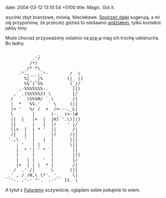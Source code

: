 date: 2004-03-12 13:10:54 +0100
title: Magic. Got it.

<cite>wycinki</cite> zbyt branżowe, mówią. Nieciekawe. [Spojrzeć dalej](http://spacedaily.com/images/hubble-ultradeep-desk-1800.jpg 'hubba hubba') sugerują, a mi się przypomina, że przecież gdzieś to niedawno [widziałem](http://rageboy.com/2004_03_07_blogger-archive.html#107890209361370522 'further and further'), tylko kontekst jakby inny.

Może chociaż przyuważony ostatnio na <acronym title='pl.rec.ascii-art'>pra-a</acronym> mag ich trochę udobrucha. Bo ładny.

<pre class='ascii-art'>
            _                
          .'/                
         /*(                 
       _/* *\_               
     -".,___,."-        /  \ 
       %|_ _|%         (|_ |)
       %%`|`%%          (_// 
     ,-%%%%%%%-.         ||) 
   ,` .(%%%%%J) \        |/  
  /  `  \%%%H/ ` \       /|  
  |  *   %%.'   ` \     (||  
  |+ '   %/ /  +  /=---,_L|  
  \       |      (-._ (=-|#  
  ||  |   |+  |  |H) '.\)||) 
  ||      |   |  |/    ' |/  
  ||+  |  | * '  ||      /|  
  /|   |  |      |/     /||  
 '.,\  '  |   |  |      |||  
    ; '   | |    |      \||  
    |  * '| ' * `|       ||  
    |     |      |       ||) 
    |   | |   '  |       |/  
    |+  | | |  * |       /|  
   /  .' /|      \      (||  
_.' , / /H,\ \*'. '._    \|  
 `'-._.'-' "'.__.-'`  lt. \  
</pre>

A tytuł z <cite>[Futuramy](http://gotfuturama.com/ 'Condemned by the Space Pope')</cite> oczywiście, oglądam sobie pokątnie to wiem.
